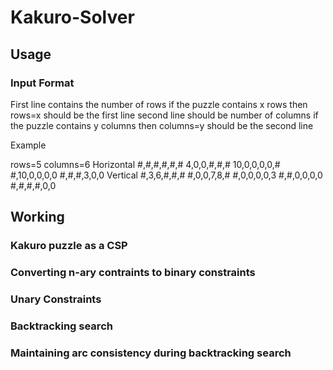# Kakuro-Solver
## Usage
### Input Format
First line contains the number of rows if the puzzle contains x rows then 
rows=x
should be the first line second line should be number of columns
if the puzzle contains y columns then
columns=y
should be the second line

Example

rows=5
columns=6
Horizontal
#,#,#,#,#,#
4,0,0,#,#,#
10,0,0,0,0,#
#,10,0,0,0,0
#,#,#,3,0,0
Vertical
#,3,6,#,#,#
#,0,0,7,8,#
#,0,0,0,0,3
#,#,0,0,0,0
#,#,#,#,0,0

## Working
### Kakuro puzzle as a CSP
### Converting n-ary contraints to binary constraints
### Unary Constraints
### Backtracking search
### Maintaining arc consistency during backtracking search
